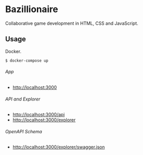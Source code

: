 # Bazillionaire

Collaborative game development in HTML, CSS and JavaScript.

## Usage

Docker.

```shell
$ docker-compose up
```

###### App

* <http://localhost:3000>

###### API and Explorer

* <http://localhost:3000/api>
* <http://localhost:3000/explorer>

###### OpenAPI Schema

* <http://localhost:3000/explorer/swagger.json>

